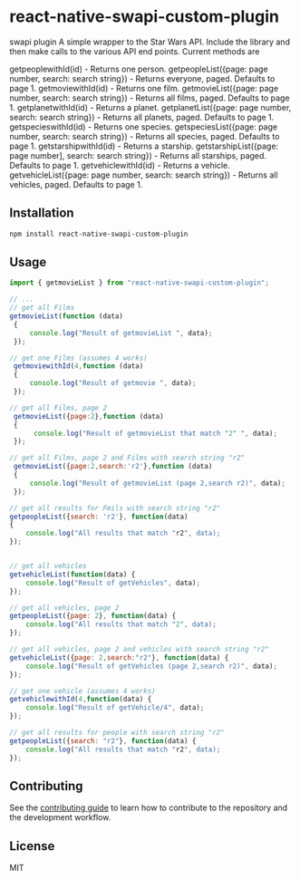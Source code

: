 # react-native-swapi-custom-plugin

swapi plugin
A simple wrapper to the Star Wars API. Include the library and then make calls to the various API end points. Current methods are


getpeoplewithId(id) - Returns one person.
getpeopleList({page: page number, search: search string}) - Returns everyone, paged. Defaults to page 1.
getmoviewithId(id) - Returns one film.
getmovieList({page: page number, search: search string}) - Returns all films, paged. Defaults to page 1.
getplanetwithId(id) - Returns a planet.
getplanetList({page: page number, search: search string}) - Returns all planets, paged. Defaults to page 1.
getspecieswithId(id) - Returns one species.
getspeciesList({page: page number, search: search string}) - Returns all species, paged. Defaults to page 1.
getstarshipwithId(id) - Returns a starship.
getstarshipList({page: page number], search: search string}) - Returns all starships, paged. Defaults to page 1.
getvehiclewithId(id) - Returns a vehicle.
getvehicleList({page: page number, search: search string}) - Returns all vehicles, paged. Defaults to page 1.

## Installation

```sh
npm install react-native-swapi-custom-plugin
```

## Usage

```js
import { getmovieList } from "react-native-swapi-custom-plugin";

// ...
// get all Films
getmovieList(function (data)
 { 
	 console.log("Result of getmovieList ", data);
 });

// get one Films (assumes 4 works)
 getmoviewithId(4,function (data)
 { 
	 console.log("Result of getmovie ", data);
 });

// get all Films, page 2
 getmovieList({page:2},function (data)
 {
	  console.log("Result of getmovieList that match "2" ", data);
 });

// get all Films, page 2 and Films with search string "r2"
 getmovieList({page:2,search:'r2'},function (data)
 { 
	 console.log("Result of getmovieList (page 2,search r2)", data);
 });

// get all results for Fmils with search string "r2"
getpeopleList({search: 'r2'}, function(data) 
{
    console.log("All results that match "r2", data);
});


// get all vehicles
getvehicleList(function(data) {
	console.log("Result of getVehicles", data);
});

// get all vehicles, page 2
getpeopleList({page: 2}, function(data) {
    console.log("All results that match "2", data);
});

// get all vehicles, page 2 and vehicles with search string "r2"
getvehicleList({page: 2,search:"r2"}, function(data) {
	console.log("Result of getVehicles (page 2,search r2)", data);
});

// get one vehicle (assumes 4 works)
getvehiclewithId(4,function(data) {
	console.log("Result of getVehicle/4", data);
});

// get all results for people with search string "r2"
getpeopleList({search: "r2"}, function(data) {
    console.log("All results that match "r2", data);
});
```

## Contributing

See the [contributing guide](CONTRIBUTING.md) to learn how to contribute to the repository and the development workflow.

## License

MIT

